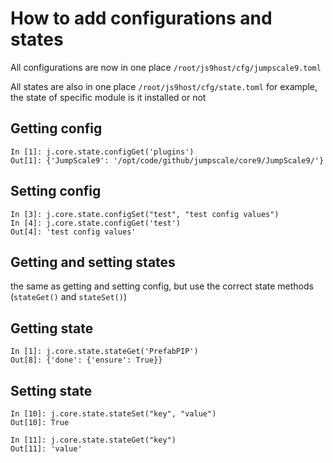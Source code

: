 # How to add configurations and states
All configurations are now in one place `/root/js9host/cfg/jumpscale9.toml`

All states are also in one place `/root/js9host/cfg/state.toml`
for example, the state of specific module is it installed or not

## Getting config
```
In [1]: j.core.state.configGet('plugins')
Out[1]: {'JumpScale9': '/opt/code/github/jumpscale/core9/JumpScale9/'}
```

## Setting config
```
In [3]: j.core.state.configSet("test", "test config values")
In [4]: j.core.state.configGet('test')
Out[4]: 'test config values'
```


## Getting and setting states
the same as getting and setting config, but use the correct state methods (`stateGet()` and `stateSet()`)

## Getting state
```
In [1]: j.core.state.stateGet('PrefabPIP')
Out[8]: {'done': {'ensure': True}}
```

## Setting state
```
In [10]: j.core.state.stateSet("key", "value")
Out[10]: True

In [11]: j.core.state.stateGet("key")
Out[11]: 'value'
```

